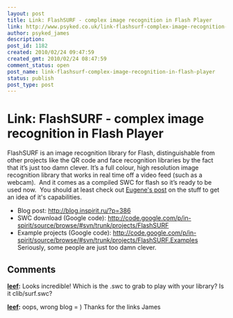 ```yaml
---
layout: post
title: Link: FlashSURF - complex image recognition in Flash Player
link: http://www.psyked.co.uk/link-flashsurf-complex-image-recognition-in-flash-player/
author: psyked_james
description: 
post_id: 1182
created: 2010/02/24 09:47:59
created_gmt: 2010/02/24 08:47:59
comment_status: open
post_name: link-flashsurf-complex-image-recognition-in-flash-player
status: publish
post_type: post
---
```


# Link: FlashSURF - complex image recognition in Flash Player

FlashSURF is an image recognition library for Flash, distinguishable from other projects like the QR code and face recognition libraries by the fact that it’s just too damn clever. It’s a full colour, high resolution image recognition library that works in real time off a video feed (such as a webcam).  And it comes as a compiled SWC for flash so it’s ready to be used now.  You should at least check out [Eugene's post](http://blog.inspirit.ru/?p=386) on the stuff to get an idea of it's capabilities. 

  * Blog post: <http://blog.inspirit.ru/?p=386>
  * SWC download (Google code): <http://code.google.com/p/in-spirit/source/browse/#svn/trunk/projects/FlashSURF>
  * Example projects (Google code): <http://code.google.com/p/in-spirit/source/browse/#svn/trunk/projects/FlashSURF.Examples>
Seriously, some people are just too damn clever.

## Comments

**[leef](#833 "2010-02-24 19:02:26"):** Looks incredible! Which is the .swc to grab to play with your library? Is it clib/surf.swc?

**[leef](#834 "2010-02-24 19:03:01"):** oops, wrong blog = ) Thanks for the links James

